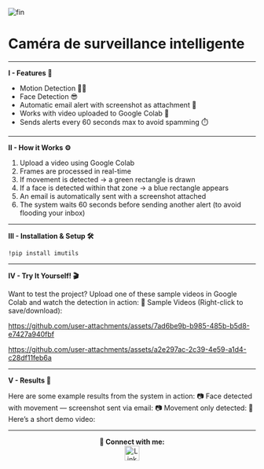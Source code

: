 ![fin](https://github.com/user-attachments/assets/79a6c6bd-8d9c-4f1d-83ce-7591d4e5fd39)
# Caméra de surveillance intelligente 
---
**I - Features 🔧**

- Motion Detection 🕵️‍♂️ 
- Face Detection 😎 
- Automatic email alert with screenshot as attachment 📩 
- Works with video uploaded to Google Colab 🧪 
- Sends alerts every 60 seconds max to avoid spamming ⏱️ 

---
**II - How it Works ⚙️**

1) Upload a video using Google Colab
2) Frames are processed in real-time
3) If movement is detected → a green rectangle is drawn
4) If a face is detected within that zone → a blue rectangle appears
5) An email is automatically sent with a screenshot attached
6) The system waits 60 seconds before sending another alert (to avoid flooding your inbox)

---
**III - Installation & Setup 🛠️**



``!pip install imutils``




---
**IV - Try It Yourself! 🎬**

Want to test the project? Upload one of these sample videos in Google Colab and watch the detection in action:
🎥 Sample Videos (Right-click to save/download):

https://github.com/user-attachments/assets/7ad6be9b-b985-485b-b5d8-e7427a940fbf

https://github.com/user-attachments/assets/a2e297ac-2c39-4e59-a1d4-c28df11feb6a



---
**V - Results 📸**

Here are some example results from the system in action:
📷 Face detected with movement — screenshot sent via email:
📷 Movement only detected:
🎥 Here’s a short demo video:


---
<div align="center">
<b> 🔗 Connect with me: </b>
</div>

<div align="center">
  <div align="center">
    <a href="https://www.linkedin.com/in/ahmed-mabrouk-b465b9314" target="_blank">
      <img
        src="https://media.roboflow.com/notebooks/template/icons/purple/linkedin.png?ik-sdk-version=javascript-1.4.3&updatedAt=1672949633691"
        width="30"
        alt="LinkedIn"
      />
    </a>
  </div>
</div>
